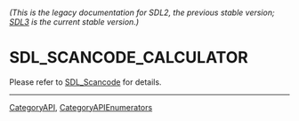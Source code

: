 ###### (This is the legacy documentation for SDL2, the previous stable version; [SDL3](https://wiki.libsdl.org/SDL3/) is the current stable version.)
# SDL_SCANCODE_CALCULATOR

Please refer to [SDL_Scancode](SDL_Scancode) for details.

----
[CategoryAPI](CategoryAPI), [CategoryAPIEnumerators](CategoryAPIEnumerators)

